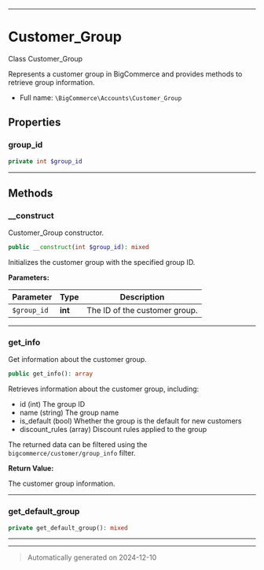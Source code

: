***

# Customer_Group

Class Customer_Group

Represents a customer group in BigCommerce and provides methods to retrieve group information.

* Full name: `\BigCommerce\Accounts\Customer_Group`



## Properties


### group_id



```php
private int $group_id
```






***

## Methods


### __construct

Customer_Group constructor.

```php
public __construct(int $group_id): mixed
```

Initializes the customer group with the specified group ID.






**Parameters:**

| Parameter | Type | Description |
|-----------|------|-------------|
| `$group_id` | **int** | The ID of the customer group. |





***

### get_info

Get information about the customer group.

```php
public get_info(): array
```

Retrieves information about the customer group, including:
- id             (int)    The group ID
- name           (string) The group name
- is_default     (bool)   Whether the group is the default for new customers
- discount_rules (array)  Discount rules applied to the group

The returned data can be filtered using the `bigcommerce/customer/group_info` filter.







**Return Value:**

The customer group information.




***

### get_default_group



```php
private get_default_group(): mixed
```












***


***
> Automatically generated on 2024-12-10
